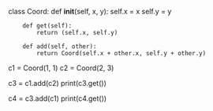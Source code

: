 class Coord:
        def __init__(self, x, y):
            self.x = x
            self.y = y
            
        def get(self):
            return (self.x, self.y)
        
        def add(self, other):
            return Coord(self.x + other.x, self.y + other.y)
        
c1 = Coord(1, 1)
c2 = Coord(2, 3)

c3 = c1.add(c2)
print(c3.get())

c4 = c3.add(c1)
print(c4.get())

